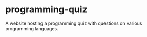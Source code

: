 # programming-quiz
A website hosting a programming quiz with questions on various programming languages.
